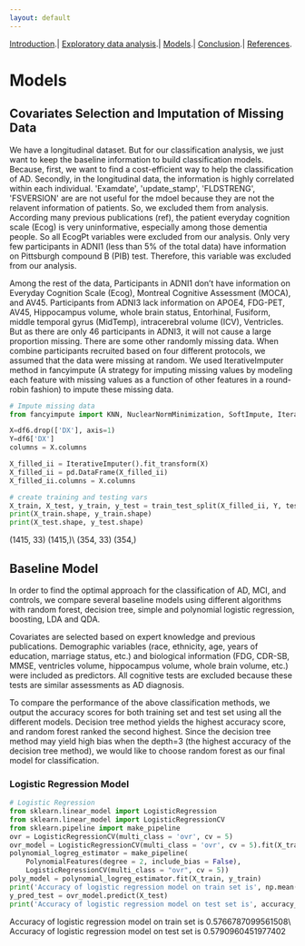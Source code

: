 ```yaml
---
layout: default
---
```


[Introduction](./index.html).|  [Exploratory data analysis](./EDA.html).|  [Models](./Models.html).|  [Conclusion](./Conclusion.html).|  [References](./References.html).

# Models

## Covariates Selection and Imputation of Missing Data

We have a longitudinal dataset. But for our classification analysis, we just want to keep the baseline information to build classification models. Because, first, we want to find a cost-efficient way to help the classification of AD. Secondly, in the longitudinal data, the information is highly correlated within each individual. 'Examdate', 'update_stamp', 'FLDSTRENG', 'FSVERSION' are  are not useful for the mdoel because they are not the relavent information of patients.  So, we excluded them from analysis. According many previous publications (ref), the patient everyday cognition scale (Ecog) is very uninformative, especially among those dementia people. So all EcogPt variables were excluded from our analysis. Only very few participants in ADNI1 (less than 5% of the total data) have information on Pittsburgh compound B (PIB) test. Therefore, this variable was excluded from our analysis. 

Among the rest of the data, Participants in ADNI1 don’t have information on Everyday Cognition Scale (Ecog), Montreal Cognitive Assessment (MOCA), and AV45. Participants from ADNI3 lack information on APOE4, FDG-PET, AV45, Hippocampus volume, whole brain status, Entorhinal, Fusiform, middle temporal gyrus (MidTemp), intracerebral volume (ICV), Ventricles. But as there are only 46 participants in ADNI3, it will not cause a large proportion missing. There are some other randomly missing data. When combine participants recruited based on four different protocols, we assumed that the data were missing at random.  We used IterativeImputer method in fancyimpute (A strategy for imputing missing values by modeling each feature with missing values as a function of other features in a round-robin fashion) to impute these missing data. 

```python
# Impute missing data
from fancyimpute import KNN, NuclearNormMinimization, SoftImpute, IterativeImputer, BiScaler

X=df6.drop(['DX'], axis=1)
Y=df6['DX']
columns = X.columns

X_filled_ii = IterativeImputer().fit_transform(X)
X_filled_ii = pd.DataFrame(X_filled_ii)
X_filled_ii.columns = X.columns
```

```python
# create training and testing vars
X_train, X_test, y_train, y_test = train_test_split(X_filled_ii, Y, test_size=0.2)
print(X_train.shape, y_train.shape)
print(X_test.shape, y_test.shape)
```
(1415, 33) (1415,)\\
(354, 33) (354,)

## Baseline Model

In order to find the optimal approach for the classification of AD, MCI, and controls, we compare several baseline models using different algorithms with random forest, decision tree, simple and polynomial logistic regression,  boosting, LDA and QDA. 

Covariates are selected based on expert knowledge and previous publications. Demographic variables (race, ethnicity, age, years of education, marriage status, etc.) and biological information (FDG, CDR-SB, MMSE, ventricles volume, hippocampus volume, whole brain volume, etc.) were included as predictors. All cognitive tests are excluded because these tests are similar assessments as AD diagnosis. 

To compare the performance of the above classification methods, we output the accuracy scores for both training set and test set using all the different models. Decision tree method yields the highest accuracy score, and random forest ranked the second highest. Since the decision tree method may yield high bias when the depth=3 (the highest accuracy of the decision tree method), we would like to choose random forest as our final model for classification. 

### Logistic Regression Model

```python
# Logistic Regression
from sklearn.linear_model import LogisticRegression
from sklearn.linear_model import LogisticRegressionCV
from sklearn.pipeline import make_pipeline
ovr = LogisticRegressionCV(multi_class = 'ovr', cv = 5)
ovr_model = LogisticRegressionCV(multi_class = 'ovr', cv = 5).fit(X_train,y_train)
polynomial_logreg_estimator = make_pipeline(
    PolynomialFeatures(degree = 2, include_bias = False),
    LogisticRegressionCV(multi_class = "ovr", cv = 5))
poly_model = polynomial_logreg_estimator.fit(X_train, y_train)
print('Accuracy of logistic regression model on train set is', np.mean(cross_val_score(ovr_model, X_train, y_train, cv = 5)))
y_pred_test = ovr_model.predict(X_test)
print('Accuracy of logistic regression model on test set is', accuracy_score(y_test, y_pred_test))
```
Accuracy of logistic regression model on train set is 0.5766787099561508\\
Accuracy of logistic regression model on test set is 0.5790960451977402

